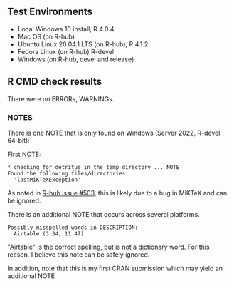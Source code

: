 ## Test Environments

- Local Windows 10 install, R 4.0.4
- Mac OS (on R-hub)
- Ubuntu Linux 20.04.1 LTS (on R-hub), R 4.1.2
- Fedora Linux (on R-hub) R-devel
- Windows (on R-hub, devel and release)

## R CMD check results
There were no ERRORs, WARNINGs. 


### NOTES

There is one NOTE that is only found on Windows (Server 2022, R-devel 64-bit):

First NOTE:

```
* checking for detritus in the temp directory ... NOTE
Found the following files/directories:
  'lastMiKTeXException'
```
As noted in [R-hub issue #503](https://github.com/r-hub/rhub/issues/503), this is likely due to a bug in MiKTeX and can be ignored.

There is an additional NOTE that occurs across several platforms.

```
Possibly misspelled words in DESCRIPTION:
  Airtable (3:34, 11:47)
```
"Airtable" is the correct spelling, but is not a dictionary word. For this reason, I believe this note can be safely ignored.

In addition, note that this is my first CRAN submission which may yield an additional NOTE